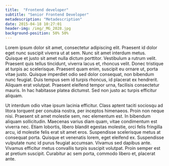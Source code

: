 ```yaml
---
title:  "Frontend developer"
subtitle: "Senior Frontend Developer"
metadescription: "Metadescription"
date: 2015-04-18 10:27:01
header-img: /img/_MG_2028.jpg
background-position: 50% 50%
---
```


Lorem ipsum dolor sit amet, consectetur adipiscing elit. Praesent id dolor eget nunc suscipit viverra ut at sem. Nunc sit amet interdum metus. Quisque et justo sit amet nulla dictum porttitor. Vestibulum a rutrum velit. Praesent quis tellus tincidunt, viverra lacus et, rhoncus velit. Donec tristique at turpis ac scelerisque. Praesent quam enim, suscipit eu ornare ut, porta vitae justo. Quisque imperdiet odio sed dolor consequat, non bibendum nunc feugiat. Duis tempus sem id turpis rhoncus, id placerat ex hendrerit. Aliquam erat volutpat. Praesent eleifend tempor urna, facilisis consectetur mauris. In hac habitasse platea dictumst. Sed non justo ac turpis efficitur aliquam.

Ut interdum odio vitae ipsum lacinia efficitur. Class aptent taciti sociosqu ad litora torquent per conubia nostra, per inceptos himenaeos. Proin non neque nisi. Praesent sit amet molestie sem, nec elementum est. In bibendum aliquam sollicitudin. Maecenas varius diam quam, vitae condimentum est viverra nec. Etiam lobortis, libero blandit egestas molestie, orci felis fringilla arcu, id molestie felis erat sit amet eros. Suspendisse scelerisque metus at consequat porta. Quisque et venenatis lorem, eget eleifend ex. Suspendisse vulputate nunc id purus feugiat accumsan. Vivamus sed dapibus ante. Vivamus efficitur metus convallis turpis suscipit volutpat. Proin semper est at pretium suscipit. Curabitur ac sem porta, commodo libero et, placerat ante.